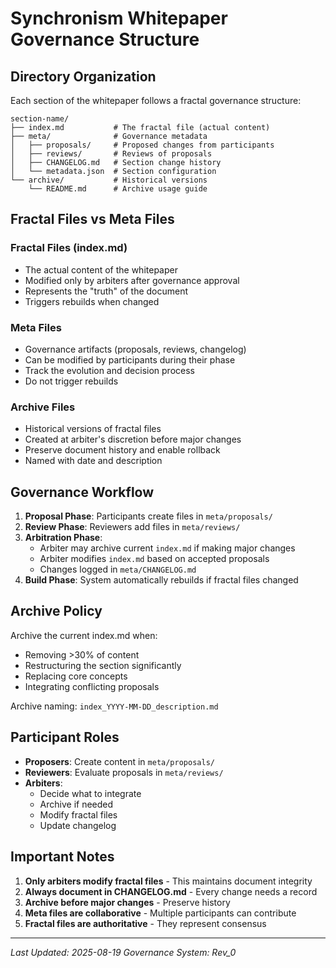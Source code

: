 # Synchronism Whitepaper Governance Structure

## Directory Organization

Each section of the whitepaper follows a fractal governance structure:

```
section-name/
├── index.md           # The fractal file (actual content)
├── meta/              # Governance metadata
│   ├── proposals/     # Proposed changes from participants
│   ├── reviews/       # Reviews of proposals
│   ├── CHANGELOG.md   # Section change history
│   └── metadata.json  # Section configuration
└── archive/           # Historical versions
    └── README.md      # Archive usage guide
```

## Fractal Files vs Meta Files

### Fractal Files (index.md)
- The actual content of the whitepaper
- Modified only by arbiters after governance approval
- Represents the "truth" of the document
- Triggers rebuilds when changed

### Meta Files
- Governance artifacts (proposals, reviews, changelog)
- Can be modified by participants during their phase
- Track the evolution and decision process
- Do not trigger rebuilds

### Archive Files
- Historical versions of fractal files
- Created at arbiter's discretion before major changes
- Preserve document history and enable rollback
- Named with date and description

## Governance Workflow

1. **Proposal Phase**: Participants create files in `meta/proposals/`
2. **Review Phase**: Reviewers add files in `meta/reviews/`
3. **Arbitration Phase**: 
   - Arbiter may archive current `index.md` if making major changes
   - Arbiter modifies `index.md` based on accepted proposals
   - Changes logged in `meta/CHANGELOG.md`
4. **Build Phase**: System automatically rebuilds if fractal files changed

## Archive Policy

Archive the current index.md when:
- Removing >30% of content
- Restructuring the section significantly
- Replacing core concepts
- Integrating conflicting proposals

Archive naming: `index_YYYY-MM-DD_description.md`

## Participant Roles

- **Proposers**: Create content in `meta/proposals/`
- **Reviewers**: Evaluate proposals in `meta/reviews/`
- **Arbiters**: 
  - Decide what to integrate
  - Archive if needed
  - Modify fractal files
  - Update changelog

## Important Notes

1. **Only arbiters modify fractal files** - This maintains document integrity
2. **Always document in CHANGELOG.md** - Every change needs a record
3. **Archive before major changes** - Preserve history
4. **Meta files are collaborative** - Multiple participants can contribute
5. **Fractal files are authoritative** - They represent consensus

---

*Last Updated: 2025-08-19*
*Governance System: Rev_0*
